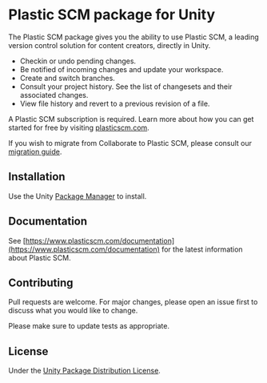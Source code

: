 # Plastic SCM package for Unity

The Plastic SCM package gives you the ability to use Plastic SCM, a leading version control solution for content creators, directly in Unity.

* Checkin or undo pending changes.
* Be notified of incoming changes and update your workspace.
* Create and switch branches.
* Consult your project history. See the list of changesets and their associated changes.
* View file history and revert to a previous revision of a file.

A Plastic SCM subscription is required. Learn more about how you can get started for free by visiting [plasticscm.com](https://plasticscm.com).

If you wish to migrate from Collaborate to Plastic SCM, please consult our [migration guide](https://forum.unity.com/threads/faq-plastic-scm-joining-unity-collaborate-migration-guide.963285).

## Installation

Use the Unity [Package Manager](https://docs.unity3d.com/Manual/upm-ui.html) to install.

## Documentation
See [https://www.plasticscm.com/documentation](https://www.plasticscm.com/documentation) for the latest information about Plastic SCM.

## Contributing
Pull requests are welcome. For major changes, please open an issue first to discuss what you would like to change.

Please make sure to update tests as appropriate.

## License
Under the [Unity Package Distribution License](https://unity3d.com/es/legal/licenses/Unity_Package_Runtime_Distribution_License).